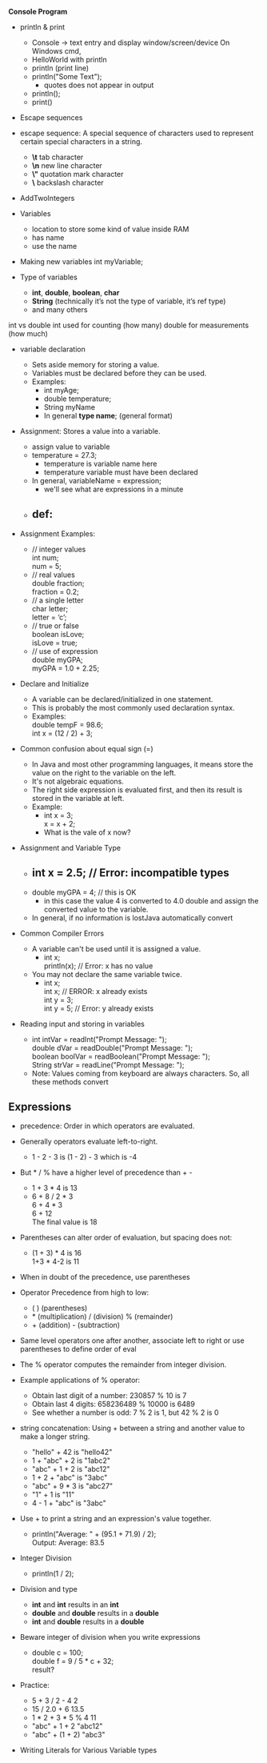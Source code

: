 **Console Program**
- println & print
	- Console -> text entry and display window/screen/device
					On Windows cmd,
    - HelloWorld with println
    - println (print line)
    - println("Some Text");
		- quotes does not appear in output
	- println();
    - print()
- Escape sequences
- escape sequence: A special sequence of characters used to represent certain special characters in a string.
	- **\t** 		tab character
	- **\n** 		new line character
	- **\\"** 		quotation mark character
	- **\\** 		backslash character

- AddTwoIntegers


- Variables
	- location to store some kind of value inside RAM
	- has name
	- use the name

- Making new variables
	int myVariable;

- Type of variables
	- **int**, **double**, **boolean**, **char**
	- **String** (technically it’s not the type of variable, it’s ref type)
	- and many others

int vs double
	int used for counting (how many)
	double for measurements (how much)

- variable declaration
	- Sets aside memory for storing a value.
	- Variables must be declared before they can be used.
	- Examples:
        - int myAge;
        - double temperature;
        - String myName
        - In general **type name**; (general format)

- Assignment: Stores a value into a variable.
    - assign value to variable
    - temperature = 27.3;
        - temperature is variable name here
        - temperature variable must have been declared
    - In general, variableName = expression;
        - we'll see what are expressions in a minute
    - def:
        -
- Assignment Examples:
    - // integer values <br>int num; <br>num = 5;
    - // real values <br> double fraction;<br>fraction = 0.2;
    - // a single letter <br> char letter; <br>letter = ‘c’;
    - // true or false <br> boolean isLove; <br> isLove = true;
    - // use of expression <br>double myGPA; <br> myGPA = 1.0 + 2.25;
- Declare and Initialize
    - A variable can be declared/initialized in one statement.
    - This is probably the most commonly used declaration syntax.
    - Examples:
        <br> double tempF = 98.6;
        <br> int x = (12 / 2) + 3;

 - Common confusion about equal sign (=)
    - In Java and most other programming languages, it means store the value on the right
    to the variable on the left.
    - It's not algebraic equations.
    - The right side expression is evaluated first, and then its result is stored in the variable at left.
    - Example:
        - int x = 3; <br>
          x = x + 2;
        - What is the vale of x now?

 - Assignment and Variable Type
    - int x = 2.5; // Error: incompatible types
        -
    - double myGPA = 4; // this is OK
        - in this case the value 4 is converted to 4.0 double and assign the converted value
        to the variable.
    - In general, if no information is lostJava automatically convert

- Common Compiler Errors
    - A variable can't be used until it is assigned a value.
        - int x;
        <br>println(x); // Error: x has no value
    - You may not declare the same variable twice.
        - int x;
        <br> int x; // ERROR: x already exists
        <br> int y = 3;
        <br> int y = 5; // Error: y already exists

- Reading input and storing in variables
    
    - int intVar = readInt("Prompt Message: ");
    <br> double dVar = readDouble("Prompt Message: ");
    <br> boolean boolVar = readBoolean("Prompt Message: ");
    <br> String strVar = readLine("Prompt Message: ");
    - Note: Values coming from keyboard are always characters. So, all these methods convert

## Expressions
- precedence: Order in which operators are evaluated.
- Generally operators evaluate left-to-right.
    - 1 - 2 - 3 is (1 - 2) - 3 which is -4
- But * / % have a higher level of precedence than + -
    - 1 + 3 * 4 is 13
    - 6 + 8 / 2 * 3
    <br>6 + 4 * 3
    <br>6 + 12
    <br> The final value is 18
- Parentheses can alter order of evaluation, but spacing does not:
    - (1 + 3) * 4 is 16
    <br>1+3 * 4-2 is 11

- When in doubt of the precedence, use parentheses
- Operator Precedence from high to low:
    - ( ) (parentheses)
    - \* (multiplication)  / (division)  % (remainder)
    - \+ (addition)  - (subtraction)
- Same level operators one after another, associate left to right or use parentheses to define
order of eval

- The % operator computes the remainder from integer division.
- Example applications of % operator:
    - Obtain last digit of a number: 230857 % 10 is 7
    - Obtain last 4 digits: 658236489 % 10000 is 6489
    - See whether a number is odd: 7 % 2 is 1, but 42 % 2 is 0

- string concatenation: Using + between a string and another value to make a longer string.
    - "hello" + 42 is "hello42"
    - 1 + "abc" + 2 is "1abc2"
    - "abc" + 1 + 2 is "abc12"
    - 1 + 2 + "abc" is "3abc"
    - "abc" + 9 * 3 is "abc27"
    - "1" + 1 is "11" 
    - 4 - 1 + "abc" is "3abc"
- Use + to print a string and an expression's value together.
    - println("Average: " + (95.1 + 71.9) / 2);
    <br> Output: Average: 83.5

- Integer Division
    - println(1 / 2);
- Division and type
    - **int** and **int** results in an **int**
    - **double** and **double** results in a **double**
    - **int** and **double** results in a **double**
- Beware integer of division when you write expressions
    - double c = 100;
    <br> double f = 9 / 5 * c + 32;
    <br> result?
- Practice:
     - 5 + 3 / 2 - 4 2
     - 15 / 2.0 + 6 13.5
     - 1 * 2 + 3 * 5 % 4 11
     - "abc" + 1 + 2 "abc12"
     - "abc" + (1 + 2) "abc3"


- Writing Literals for Various Variable types






